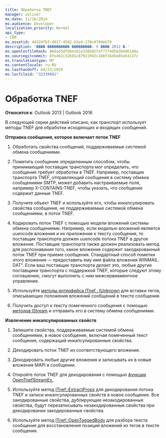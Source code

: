 ```yaml
---
title: Обработка TNEF
manager: soliver
ms.date: 11/16/2014
ms.audience: Developer
localization_priority: Normal
api_type:
- COM
ms.assetid: 4d324fb3-d917-4502-b3a4-179c479deb79
description: '���� ���������� ���������: 5 ���� 2012 �.'
ms.openlocfilehash: 066ad3dfb64161e326b92fef7774d5b3b9461d8a
ms.sourcegitcommit: 8fe462c32b91c87911942c188f3445e85a54137c
ms.translationtype: MT
ms.contentlocale: ru-RU
ms.lasthandoff: 04/23/2019
ms.locfileid: "32339601"
---
```

# <a name="tnef-processing"></a>Обработка TNEF

  
  
**Относится к**: Outlook 2013 | Outlook 2016 
  
В следующей серии действий описано, как транспорт использует методы TNEF для обработки исходяющих и входящих сообщений.
  
 **Отправка сообщения, которое включает поток TNEF**
  
1. Обработать свойства сообщений, поддерживаемые системой обмена сообщениями.
    
2. Пометить сообщение определенным способом, чтобы принимающий поставщик транспорта мог определить, что сообщение требует обработки в TNEF. Например, поставщик транспорта TNEF, отправляющий сообщения в систему обмена сообщениями SMTP, может добавить настраиваемые поля, например X-CONTAINS-TNEF, чтобы указать, что сообщение содержит данные TNEF.
    
3. Получите объект TNEF и используйте его, чтобы инкапсулировать свойства сообщения, не поддерживаемые системой обмена сообщениями, в поток TNEF.
    
4. Кодировать поток TNEF с помощью модели вложений системы обмена сообщениями. Например, если моделью вложений является uuencode вложения и их приложение к тексту сообщения, то поставщик транспорта должен uuencode потока TNEF в другое вложение. Поставщик транспорта также должен реализовать метод для распознавания того, какое вложение содержит закодированный поток TNEF при приеме сообщения. Стандартный способ пометки этого вложения — предоставить ему имя файла вложения WINMAIL. DAT". Если ваш поставщик транспорта делает это, любые другие поставщики транспорта с поддержкой TNEF, которые следуют этому соглашению, смогут выполнять с ним межсервиаментное управление.
    
5. Используйте [методы интерфейса ITnef : IUnknown](itnefiunknown.md) для вставки тегов, описывающих положения вложений сообщений в тексте сообщения. 
    
6. Получить доступ к тексту помеченного сообщения с помощью [методов IStream](https://msdn.microsoft.com/library/aa380034%28VS.85%29.aspx) и отправить его в систему обмена сообщениями. 
    
 **Извлечение инкапсулированных свойств**
  
1. Запишите свойства, поддерживаемые системой обмена сообщениями, в новое сообщение, включая помеченный текст сообщения, содержащий инкапсулированные свойства.
    
2. Декодировать поток TNEF из соответствующего вложения.
    
3. Декодировать любые другие вложения и записывать их в новые вложения MAPI в сообщении.
    
4. Откройте поток TNEF для декодирования с помощью [функции OpenTnefStreamEx.](opentnefstreamex.md) 
    
5. Используйте метод [ITnef::ExtractProps](itnef-extractprops.md) для декодирования потока TNEF и записи инкапсулированных свойств в новое сообщение. Все закодированные свойства, дублирующие незакодированные свойства, будут перезаписывать незакодированные свойства при декодировании закодированные свойства. 
    
6. Используйте метод [ITnef::OpenTaggedBody](itnef-opentaggedbody.md) для разбора текста сообщения для восстановления позиций вложений из тегов в тексте сообщения. 
    

